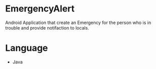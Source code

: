 # EmergencyAlert
Android Application that create an Emergency for the person who is in trouble and provide notifaction to locals.


# Language
  * Java
  
